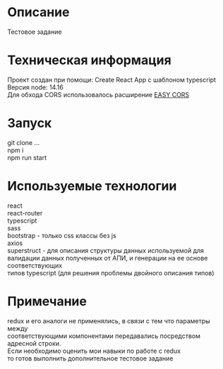 # Описание
Тестовое задание
# Техническая информация 
Проект создан при помощи: Create React App c шаблоном typescript \
Версия node: 14.16 \
Для обхода CORS использовалось расширение [EASY CORS](https://chrome.google.com/webstore/detail/easy-cors/gcdaaelgdlicnnichhholnoagafangej)
# Запуск
git clone ... \
npm i \
npm run start
# Используемые технологии
react \
react-router \
typescript \
sass \
bootstrap - только css классы без js \
axios \
superstruct - для описания структуры данных используемой для \
валидации данных полученных от АПИ, и генерации на ее основе соответствующих \
типов typescript (для решения проблемы двойного описания типов) 

# Примечание
redux и его аналоги не применялись, в связи с тем что параметры между \
соответствующими компонентами передавались посредством адресной строки. \
Если необходимо оценить мои навыки по работе с redux \
то готов выполнить дополнительное тестовое задание
